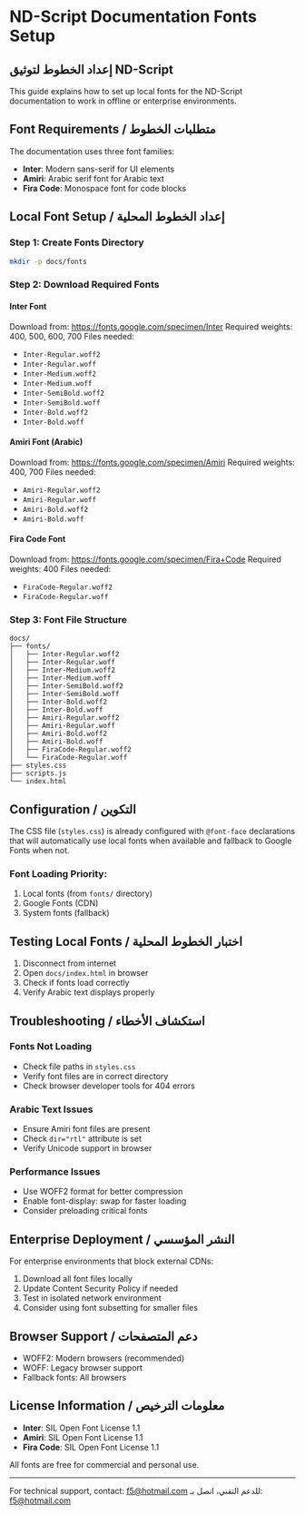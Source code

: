 # ND-Script Documentation Fonts Setup
## إعداد الخطوط لتوثيق ND-Script

This guide explains how to set up local fonts for the ND-Script documentation to work in offline or enterprise environments.

## Font Requirements / متطلبات الخطوط

The documentation uses three font families:
- **Inter**: Modern sans-serif for UI elements
- **Amiri**: Arabic serif font for Arabic text
- **Fira Code**: Monospace font for code blocks

## Local Font Setup / إعداد الخطوط المحلية

### Step 1: Create Fonts Directory
```bash
mkdir -p docs/fonts
```

### Step 2: Download Required Fonts

#### Inter Font
Download from: https://fonts.google.com/specimen/Inter
Required weights: 400, 500, 600, 700
Files needed:
- `Inter-Regular.woff2`
- `Inter-Regular.woff`
- `Inter-Medium.woff2`
- `Inter-Medium.woff`
- `Inter-SemiBold.woff2`
- `Inter-SemiBold.woff`
- `Inter-Bold.woff2`
- `Inter-Bold.woff`

#### Amiri Font (Arabic)
Download from: https://fonts.google.com/specimen/Amiri
Required weights: 400, 700
Files needed:
- `Amiri-Regular.woff2`
- `Amiri-Regular.woff`
- `Amiri-Bold.woff2`
- `Amiri-Bold.woff`

#### Fira Code Font
Download from: https://fonts.google.com/specimen/Fira+Code
Required weights: 400
Files needed:
- `FiraCode-Regular.woff2`
- `FiraCode-Regular.woff`

### Step 3: Font File Structure
```
docs/
├── fonts/
│   ├── Inter-Regular.woff2
│   ├── Inter-Regular.woff
│   ├── Inter-Medium.woff2
│   ├── Inter-Medium.woff
│   ├── Inter-SemiBold.woff2
│   ├── Inter-SemiBold.woff
│   ├── Inter-Bold.woff2
│   ├── Inter-Bold.woff
│   ├── Amiri-Regular.woff2
│   ├── Amiri-Regular.woff
│   ├── Amiri-Bold.woff2
│   ├── Amiri-Bold.woff
│   ├── FiraCode-Regular.woff2
│   └── FiraCode-Regular.woff
├── styles.css
├── scripts.js
└── index.html
```

## Configuration / التكوين

The CSS file (`styles.css`) is already configured with `@font-face` declarations that will automatically use local fonts when available and fallback to Google Fonts when not.

### Font Loading Priority:
1. Local fonts (from `fonts/` directory)
2. Google Fonts (CDN)
3. System fonts (fallback)

## Testing Local Fonts / اختبار الخطوط المحلية

1. Disconnect from internet
2. Open `docs/index.html` in browser
3. Check if fonts load correctly
4. Verify Arabic text displays properly

## Troubleshooting / استكشاف الأخطاء

### Fonts Not Loading
- Check file paths in `styles.css`
- Verify font files are in correct directory
- Check browser developer tools for 404 errors

### Arabic Text Issues
- Ensure Amiri font files are present
- Check `dir="rtl"` attribute is set
- Verify Unicode support in browser

### Performance Issues
- Use WOFF2 format for better compression
- Enable font-display: swap for faster loading
- Consider preloading critical fonts

## Enterprise Deployment / النشر المؤسسي

For enterprise environments that block external CDNs:

1. Download all font files locally
2. Update Content Security Policy if needed
3. Test in isolated network environment
4. Consider using font subsetting for smaller files

## Browser Support / دعم المتصفحات

- WOFF2: Modern browsers (recommended)
- WOFF: Legacy browser support
- Fallback fonts: All browsers

## License Information / معلومات الترخيص

- **Inter**: SIL Open Font License 1.1
- **Amiri**: SIL Open Font License 1.1  
- **Fira Code**: SIL Open Font License 1.1

All fonts are free for commercial and personal use.

---

For technical support, contact: f5@hotmail.com
للدعم التقني، اتصل بـ: f5@hotmail.com
